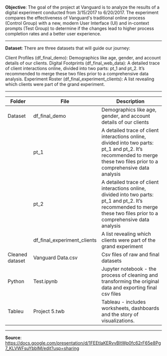 **Objective**:
The goal of the project at Vanguard is to analyze the results of a digital experiment conducted from 3/15/2017 to 6/20/2017. The experiment compares the effectiveness of Vanguard's traditional online process (Control Group) with a new, modern User Interface (UI) and in-context prompts (Test Group) to determine if the changes lead to higher process completion rates and a better user experience.

---
**Dataset**:
There are three datasets that will guide our journey:

Client Profiles (df_final_demo): Demographics like age, gender, and account details of our clients.
Digital Footprints (df_final_web_data): A detailed trace of client interactions online, divided into two parts: pt_1 and pt_2. It’s recommended to merge these two files prior to a comprehensive data analysis.
Experiment Roster (df_final_experiment_clients): A list revealing which clients were part of the grand experiment.

---

| Folder | File | Description |
|-----------------|-----------------|-----------------|
| Dataset    | df_final_demo    |Demographics like age, gender, and account details of our clients     |
|     |pt_1     |A detailed trace of client interactions online, divided into two parts: pt_1 and pt_2. It’s recommended to merge these two files prior to a comprehensive data analysis |
|     |pt_2     |A detailed trace of client interactions online, divided into two parts: pt_1 and pt_2. It’s recommended to merge these two files prior to a comprehensive data analysis|
|     |df_final_experiment_clients    |A list revealing which clients were part of the grand experiment|
| Cleaned dataset   | Vanguard Data.csv    |Csv files of raw and final datasets     |
|Python   | Test.ipynb   |Jupyter notebook - the process of cleaning and transforming the original data and exporting final csv files|
|Tableu  | Project 5.twb   |Tableau - includes worksheets, dashboards and the story of visualizations.|

---
**Source**:
https://docs.google.com/presentation/d/1FEEtlaKERvvBItWp0fc62rF65e8Pg7_KLVWFsuYbblM/edit?usp=sharing
